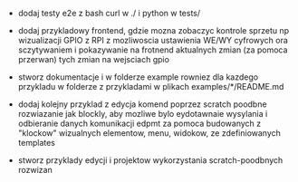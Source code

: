 - dodaj testy e2e z bash curl w ./ i python w tests/ 
- dodaj przykladowy frontend, gdzie mozna zobaczyc kontrole sprzetu np wizualizacji GPIO z RPI z mozliwoscia ustawienia WE/WY cyfrowych ora sczytywaniem i pokazywanie na frotnend aktualnych zmian (za pomoca przerwan) tych zmian na wejsciach gpio 
- stworz dokumentacje i w folderze example rowniez dla kazdego przykladu w folderze z przykladami w plikach examples/*/README.md

- dodaj kolejny przyklad z edycja komend poprzez scratch poodbne rozwiazanie jak blockly, aby mozliwe bylo eydotawnaie wysylania i odbieranie danych komunikacji edpmt za pomoca budowanych z "klockow" wizualnych elementow, menu, widokow, ze zdefiniowanych templates
- stworz przyklady edycji i projektow wykorzystania scratch-poodbnych rozwizan